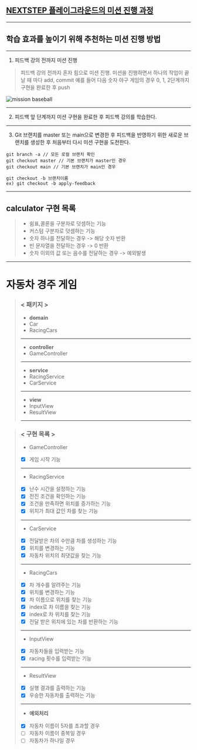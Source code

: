 ## [NEXTSTEP 플레이그라운드의 미션 진행 과정](https://github.com/next-step/nextstep-docs/blob/master/playground/README.md)

---
## 학습 효과를 높이기 위해 추천하는 미션 진행 방법

---
1. 피드백 강의 전까지 미션 진행 
> 피드백 강의 전까지 혼자 힘으로 미션 진행. 미션을 진행하면서 하나의 작업이 끝날 때 마다 add, commit
> 예를 들어 다음 숫자 야구 게임의 경우 0, 1, 2단계까지 구현을 완료한 후 push

![mission baseball](https://raw.githubusercontent.com/next-step/nextstep-docs/master/playground/images/mission_baseball.png)

---
2. 피드백 앞 단계까지 미션 구현을 완료한 후 피드백 강의를 학습한다.

---
3. Git 브랜치를 master 또는 main으로 변경한 후 피드백을 반영하기 위한 새로운 브랜치를 생성한 후 처음부터 다시 미션 구현을 도전한다.

```
git branch -a // 모든 로컬 브랜치 확인
git checkout master // 기본 브랜치가 master인 경우
git checkout main // 기본 브랜치가 main인 경우

git checkout -b 브랜치이름
ex) git checkout -b apply-feedback
```
---
## calculator 구현 목록
> - 쉼표,콜론을 구분자로 덧셈하는 기능
> - 커스텀 구분자로 덧셈하는 기능
> - 숫자 하나를 전달하는 경우 -> 해당 숫자 반환
> - 빈 문자열을 전달하는 경우 -> 0 반환
> - 숫자 이외의 값 또는 음수를 전달하는 경우 -> 예외발생
---
# 자동차 경주 게임 
>### < 패키지 >
> - __domain__
>  - Car 
>  - RacingCars 
> ---
> - __controller__
>  - GameController
> ---
> - __service__
>  - RacingService
>  - CarService
> - ---
> - __view__
>  - InputView
>  - ResultView
> - ---

>### < 구현 목록 > 
> - GameController
> - [x] 게임 시작 기능
> - ---
> - RacingService
> - [x] 난수 시간을 설정하는 기능 
> - [x] 전진 조건을 확인하는 기능
> - [x] 조건을 만족하면 위치를 증가하는 기능
> - [x] 위치가 최대 값인 차를 찾는 기능
> - ---
> - CarService
> - [x] 전달받은 차의 수만큼 차를 생성하는 기능
> - [x] 위치를 변경하는 기능 
> - [x] 자동차 위치의 최댓값을 찾는 기능
> - ---
> - RacingCars
> - [x] 차 개수를 알려주는 기능
> - [x] 위치를 변경하는 기능
> - [x] 차 이름으로 위치를 찾는 기능
> - [x] index로 차 이름을 찾는 기능
> - [x] index로 차 위치를 찾는 기능
> - [x] 전달 받은 위치에 있는 차를 반환하는 기능
> - ---
> - InputView
> - [x] 자동차들을 입력받는 기능
> - [x] racing 횟수를 입력받는 기능
> - ---
> - ResultView
> - [x] 실행 결과를 출력하는 기능
> - [x] 우승한 자동차를 출력하는 기능 
> - ---
> - __예외처리__
> - [x] 자동차 이름이 5자를 초과할 경우
> - [ ] 자동차 이름이 중복일 경우
> - [ ] 자동차가 하나일 경우
